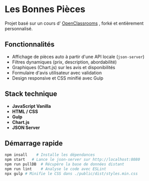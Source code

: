 # Les Bonnes Pièces

Projet basé sur un cours d' [OpenClassrooms](https://openclassrooms.com/fr/courses/7697016-creez-des-pages-web-dynamiques-avec-javascript) , forké et entièrement personnalisé.

## Fonctionnalités

- Affichage de pièces auto à partir d'une API locale (`json-server`)
- Filtres dynamiques (prix, description, abordabilité)
- Graphiques (Chart.js) sur les avis et disponibilités
- Formulaire d'avis utilisateur avec validation
- Design responsive et CSS minifié avec Gulp

## Stack technique

- **JavaScript Vanilla** 
- **HTML / CSS**
- **Gulp**
- **Chart.js**
- **JSON Server** 
  
## Démarrage rapide

```bash
npm insall    # Installe les dépendances
npm start   # Lance le json-server sur http://localhost:8080
npm run pullDB  # Récupère la base de données distant
npm run lint    # Analyse le code avec ESLint
npx gulp # Minifie le CSS dans ./public/dist/styles.min.css
```
